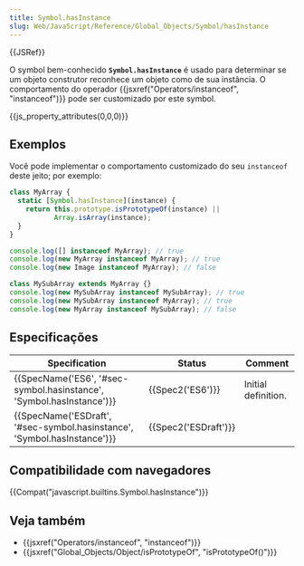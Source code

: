 ```yaml
---
title: Symbol.hasInstance
slug: Web/JavaScript/Reference/Global_Objects/Symbol/hasInstance
---
```


{{JSRef}}

O symbol bem-conhecido **`Symbol.hasInstance`** é usado para determinar se um objeto construtor reconhece um objeto como de sua instância. O comportamento do operador {{jsxref("Operators/instanceof", "instanceof")}} pode ser customizado por este symbol.

{{js_property_attributes(0,0,0)}}

## Exemplos

Você pode implementar o comportamento customizado do seu `instanceof` deste jeito; por exemplo:

```js
class MyArray {
  static [Symbol.hasInstance](instance) {
    return this.prototype.isPrototypeOf(instance) ||
           Array.isArray(instance);
  }
}

console.log([] instanceof MyArray); // true
console.log(new MyArray instanceof MyArray); // true
console.log(new Image instanceof MyArray); // false

class MySubArray extends MyArray {}
console.log(new MySubArray instanceof MySubArray); // true
console.log(new MySubArray instanceof MyArray); // true
console.log(new MyArray instanceof MySubArray); // false
```

## Especificações

| Specification                                                                                    | Status                       | Comment             |
| ------------------------------------------------------------------------------------------------ | ---------------------------- | ------------------- |
| {{SpecName('ES6', '#sec-symbol.hasinstance', 'Symbol.hasInstance')}}     | {{Spec2('ES6')}}         | Initial definition. |
| {{SpecName('ESDraft', '#sec-symbol.hasinstance', 'Symbol.hasInstance')}} | {{Spec2('ESDraft')}} |                     |

## Compatibilidade com navegadores

{{Compat("javascript.builtins.Symbol.hasInstance")}}

## Veja também

- {{jsxref("Operators/instanceof", "instanceof")}}
- {{jsxref("Global_Objects/Object/isPrototypeOf", "isPrototypeOf()")}}
